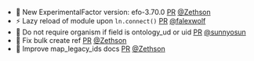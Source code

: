 - 🍱 New ExperimentalFactor version: efo-3.70.0 [PR](https://github.com/laminlabs/bionty/pull/126) [@Zethson](https://github.com/Zethson)
- ⚡ Lazy reload of module upon `ln.connect()` [PR](https://github.com/laminlabs/bionty/pull/123) [@falexwolf](https://github.com/falexwolf)
- 🎨 Do not require organism if field is ontology_ud or uid [PR](https://github.com/laminlabs/bionty/pull/122) [@sunnyosun](https://github.com/sunnyosun)
- 📝 Fix bulk create ref [PR](https://github.com/laminlabs/bionty/pull/121) [@Zethson](https://github.com/Zethson)
- 📝 Improve map_legacy_ids docs [PR](https://github.com/laminlabs/bionty/pull/120) [@Zethson](https://github.com/Zethson)
